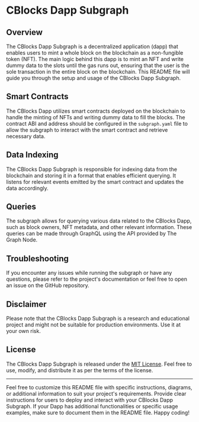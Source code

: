 # CBlocks Dapp Subgraph

## Overview

The CBlocks Dapp Subgraph is a decentralized application (dapp) that enables users to mint a whole block on the blockchain as a non-fungible token (NFT). The main logic behind this dapp is to mint an NFT and write dummy data to the slots until the gas runs out, ensuring that the user is the sole transaction in the entire block on the blockchain. This README file will guide you through the setup and usage of the CBlocks Dapp Subgraph.

## Smart Contracts

The CBlocks Dapp utilizes smart contracts deployed on the blockchain to handle the minting of NFTs and writing dummy data to fill the blocks. The contract ABI and address should be configured in the `subgraph.yaml` file to allow the subgraph to interact with the smart contract and retrieve necessary data.

## Data Indexing

The CBlocks Dapp Subgraph is responsible for indexing data from the blockchain and storing it in a format that enables efficient querying. It listens for relevant events emitted by the smart contract and updates the data accordingly.

## Queries

The subgraph allows for querying various data related to the CBlocks Dapp, such as block owners, NFT metadata, and other relevant information. These queries can be made through GraphQL using the API provided by The Graph Node.

## Troubleshooting

If you encounter any issues while running the subgraph or have any questions, please refer to the project's documentation or feel free to open an issue on the GitHub repository.

## Disclaimer

Please note that the CBlocks Dapp Subgraph is a research and educational project and might not be suitable for production environments. Use it at your own risk.

## License

The CBlocks Dapp Subgraph is released under the [MIT License](LICENSE). Feel free to use, modify, and distribute it as per the terms of the license.

---

Feel free to customize this README file with specific instructions, diagrams, or additional information to suit your project's requirements. Provide clear instructions for users to deploy and interact with your CBlocks Dapp Subgraph. If your Dapp has additional functionalities or specific usage examples, make sure to document them in the README file. Happy coding!
